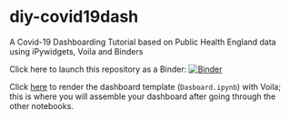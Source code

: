 # diy-covid19dash


A Covid-19 Dashboarding Tutorial based on Public Health England data using iPywidgets, Voila and Binders

Click here to launch this repository as a Binder: [![Binder](https://mybinder.org/badge_logo.svg)](TODO)

Click [here](TODO) to render the dashboard template (```Dasboard.ipynb```) with Voila; this is where you will assemble your dashboard after going through the other notebooks.

